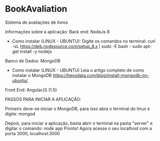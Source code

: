# BookAvaliation

Sistema de avaliações de livros


Informações sobre a aplicação:
Back end: NodeJs 8
  - Como instalar (LINUX - UBUNTU):
    Digite os comandos no terminal:
        curl -sL https://deb.nodesource.com/setup_8.x | sudo -E bash -
        sudo apt-get install -y nodejs



Banco de Dados: MongoDB
  - Como instalar (LINUX - UBUNTU)
    Leia o artigo completo de como instalar o MongoDB
      https://hevodata.com/blog/install-mongodb-on-ubuntu/
      
      
Front End: AngularJS (1.5)

PASSOS PARA INICIAR A APLICAÇÃO:

Primeiro deve-se iniciar o MongoDB, para isso abra o terminal do linux e digite: mongod

Depois, para iniciar a aplicação, basta abrir o terminal na pasta "server" e digitar o comando: node app
Pronto! Agora acesse o seu localhost com a porta 3000, localhost:3000


